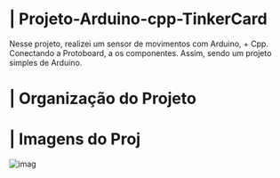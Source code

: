 # | Projeto-Arduino-cpp-TinkerCard
 
  Nesse projeto, realizei um sensor de movimentos com Arduino, + Cpp. Conectando a Protoboard, a os componentes. Assim, sendo um projeto simples de Arduino.

# | Organização do Projeto


# | Imagens do Proj
  
![imag](https://github.com/user-attachments/assets/a318b6ee-bb10-40b8-add4-95fb8471fec1)
